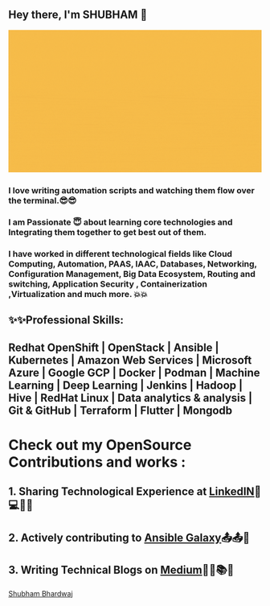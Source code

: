 ## Hey there, I'm SHUBHAM 👋
![My Introduction!](Introduction.gif "Just an Introduction")

### I love writing automation scripts and watching them flow over the terminal.:sunglasses::sunglasses:<br/>
### I am Passionate :innocent: about learning core technologies and Integrating them together to get best out of them.<br/>
### I have worked in different technological fields like Cloud Computing, Automation, PAAS, IAAC, Databases, Networking, Configuration Management, Big Data Ecosystem, Routing and switching, Application Security , Containerization ,Virtualization and much more. :collision::collision:

## :sparkles::sparkles:Professional Skills:<br/>
## Redhat OpenShift | OpenStack | Ansible | Kubernetes | Amazon Web Services | Microsoft Azure | Google GCP | Docker | Podman | Machine Learning | Deep Learning | Jenkins | Hadoop | Hive | RedHat Linux | Data analytics & analysis | Git & GitHub | Terraform | Flutter | Mongodb

Check out my OpenSource Contributions and works :
=================================================
## 1. Sharing Technological Experience at [LinkedIN](https://www.linkedin.com/in/shubham--bhardwaj):floppy_disk::computer::dvd::minidisc:
## 2. Actively contributing to [Ansible Galaxy](https://galaxy.ansible.com/shubhambhardwaj007):outbox_tray::outbox_tray::name_badge:
## 3. Writing Technical Blogs on [Medium](https://medium.com/@Shubhamb007):notebook_with_decorative_cover::ledger::books::bookmark:

<div class="badge-base LI-profile-badge" data-locale="en_US" data-size="medium" data-theme="dark" data-type="VERTICAL" data-vanity="shubham--bhardwaj" data-version="v1"><a class="badge-base__link LI-simple-link" href="https://in.linkedin.com/in/shubham--bhardwaj?trk=profile-badge">Shubham Bhardwaj</a></div>
              


<!---
**shubhambhardwaj007/shubhambhardwaj007** is a ✨ _special_ ✨ repository because its `README.md` (this file) appears on your GitHub profile.

Here are some ideas to get you started:

- 🔭 I’m currently working on ...
- 🌱 I’m currently learning ...
- 👯 I’m looking to collaborate on ...
- 🤔 I’m looking for help with ...
- 💬 Ask me about ...
- 📫 How to reach me: ...
- 😄 Pronouns: ...
- ⚡ Fun fact: ...
-->
